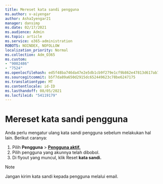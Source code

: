 ```yaml
---
title: Mereset kata sandi pengguna
ms.author: v-aiyengar
author: AshaIyengar21
manager: dansimp
ms.date: 02/17/2021
ms.audience: Admin
ms.topic: article
ms.service: o365-administration
ROBOTS: NOINDEX, NOFOLLOW
localization_priority: Normal
ms.collection: Adm_O365
ms.custom:
- "9002486"
- "7524"
ms.openlocfilehash: ed5f48ba746da47e2e5db1cb9f279e1cf9b862e47813d617ab7df18ed64725ed
ms.sourcegitcommit: b5f7da89a650d2915dc652449623c78be6247175
ms.translationtype: MT
ms.contentlocale: id-ID
ms.lasthandoff: 08/05/2021
ms.locfileid: "54119179"
---
```

# <a name="reset-the-users-password"></a>Mereset kata sandi pengguna

Anda perlu mengatur ulang kata sandi pengguna sebelum melakukan hal lain. Berikut caranya:

1. Pilih **Pengguna**  >  **[Pengguna aktif.](https://go.microsoft.com/fwlink/p/?linkid=834822)**
1. Pilih pengguna yang akunnya telah dibobol.
1. Di flyout yang muncul, klik Reset **kata sandi.**

> [!NOTE]
> Jangan kirim kata sandi kepada pengguna melalui email.
